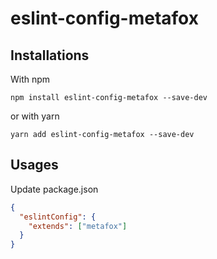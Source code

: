# eslint-config-metafox

## Installations

With npm

```shell script
npm install eslint-config-metafox --save-dev
```

or with yarn

```shell script
yarn add eslint-config-metafox --save-dev
```

## Usages

Update package.json

```json
{
  "eslintConfig": {
    "extends": ["metafox"]
  }
}
```

